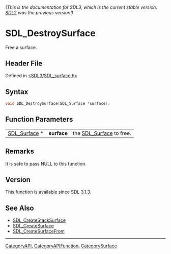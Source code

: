 ###### (This is the documentation for SDL3, which is the current stable version. [SDL2](https://wiki.libsdl.org/SDL2/) was the previous version!)
# SDL_DestroySurface

Free a surface.

## Header File

Defined in [<SDL3/SDL_surface.h>](https://github.com/libsdl-org/SDL/blob/main/include/SDL3/SDL_surface.h)

## Syntax

```c
void SDL_DestroySurface(SDL_Surface *surface);
```

## Function Parameters

|                              |             |                                         |
| ---------------------------- | ----------- | --------------------------------------- |
| [SDL_Surface](SDL_Surface) * | **surface** | the [SDL_Surface](SDL_Surface) to free. |

## Remarks

It is safe to pass NULL to this function.

## Version

This function is available since SDL 3.1.3.

## See Also

- [SDL_CreateStackSurface](SDL_CreateStackSurface)
- [SDL_CreateSurface](SDL_CreateSurface)
- [SDL_CreateSurfaceFrom](SDL_CreateSurfaceFrom)

----
[CategoryAPI](CategoryAPI), [CategoryAPIFunction](CategoryAPIFunction), [CategorySurface](CategorySurface)

